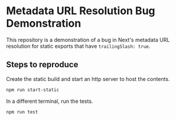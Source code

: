 # Metadata URL Resolution Bug Demonstration

This repository is a demonstration of a bug in Next's metadata URL resolution for static exports that have `trailingSlash: true`.

## Steps to reproduce

Create the static build and start an http server to host the contents.

```bash
npm run start-static
```

In a different terminal, run the tests.

```bash
npm run test
```
